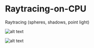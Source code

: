 # Raytracing-on-CPU
Raytracing (spheres, shadows, point light)

![alt text](https://i.imgur.com/x266YvN.png)

![alt text](https://i.imgur.com/rQ5WhWq.png)
